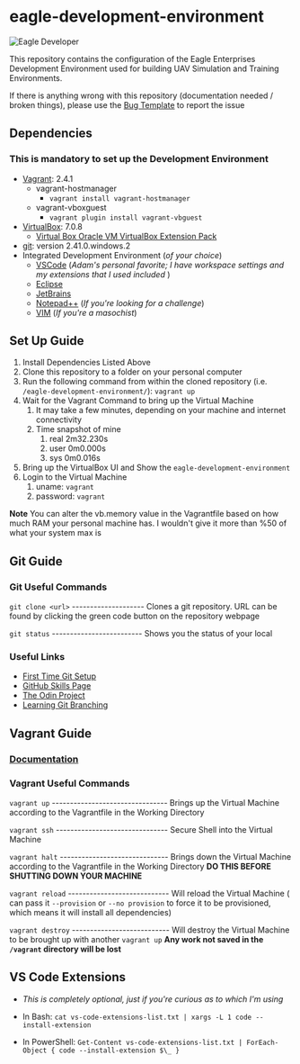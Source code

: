 # eagle-development-environment

![Eagle Developer](https://imgur.com/jtczs2f.jpg)

This repository contains the configuration of the Eagle Enterprises Development Environment used for building UAV Simulation and Training Environments.

If there is anything wrong with this repository (documentation needed / broken things), please use the [Bug Template](https://github.com/Cybower/eagle-development-environment/issues/new?assignees=&labels=bug&projects=&template=bug-template.md&title=) to report the issue

## Dependencies

### **This is mandatory to set up the Development Environment**

- [Vagrant](https://developer.hashicorp.com/vagrant/downloads): 2.4.1
  - vagrant-hostmanager
    - `vagrant install vagrant-hostmanager`
  - vagrant-vboxguest
    - `vagrant plugin install vagrant-vbguest`
- [VirtualBox](https://www.virtualbox.org/wiki/Downloads): 7.0.8
  - [Virtual Box Oracle VM VirtualBox Extension Pack](https://download.virtualbox.org/virtualbox/7.0.14/Oracle_VM_VirtualBox_Extension_Pack-7.0.14.vbox-extpack)
- [git](https://git-scm.com/downloads): version 2.41.0.windows.2
- Integrated Development Environment (_of your choice_)
  - [VSCode](https://code.visualstudio.com/download) (_Adam's personal favorite; I have workspace settings and my extensions that I used included_ )
  - [Eclipse](https://www.eclipse.org/downloads/)
  - [JetBrains](https://www.jetbrains.com/products/)
  - [Notepad++](https://notepad-plus-plus.org/downloads/) (_If you're looking for a challenge_)
  - [VIM](https://www.vim.org/download.php) (_If you're a masochist_)

## Set Up Guide

1. Install Dependencies Listed Above
2. Clone this repository to a folder on your personal computer
3. Run the following command from within the cloned repository (i.e. `/eagle-development-environment/`):
   `vagrant up`
4. Wait for the Vagrant Command to bring up the Virtual Machine
   1. It may take a few minutes, depending on your machine and internet connectivity
   2. Time snapshot of mine
      1. real 2m32.230s
      2. user 0m0.000s
      3. sys 0m0.016s
5. Bring up the VirtualBox UI and Show the `eagle-development-environment`
6. Login to the Virtual Machine
   1. uname: `vagrant`
   2. password: `vagrant`

**Note** You can alter the vb.memory value in the Vagrantfile based on how much RAM your personal machine has. I wouldn't give it more than %50 of what your system max is

## Git Guide

### Git Useful Commands

`git clone <url>` -------------------- Clones a git repository. URL can be found by clicking the green code button on the repository webpage

`git status` ------------------------- Shows you the status of your local

### Useful Links

- [First Time Git Setup](https://git-scm.com/book/en/v2/Getting-Started-First-Time-Git-Setup)
- [GitHub Skills Page](https://skills.github.com/)
- [The Odin Project](https://www.theodinproject.com/lessons/foundations-introduction-to-git)
- [Learning Git Branching](https://learngitbranching.js.org/)

## Vagrant Guide

### [Documentation](https://developer.hashicorp.com/vagrant/docs)

### Vagrant Useful Commands

`vagrant up` -------------------------------- Brings up the Virtual Machine according to the Vagrantfile in the Working Directory

`vagrant ssh` ------------------------------- Secure Shell into the Virtual Machine

`vagrant halt` ------------------------------ Brings down the Virtual Machine according to the Vagrantfile in the Working Directory **DO THIS BEFORE SHUTTING DOWN YOUR MACHINE**

`vagrant reload` ---------------------------- Will reload the Virtual Machine ( can pass it `--provision` or `--no provision` to force it to be provisioned, which means it will install all dependencies)

`vagrant destroy` --------------------------- Will destroy the Virtual Machine to be brought up with another `vagrant up` **Any work not saved in the `/vagrant` directory will be lost**

## VS Code Extensions

- _This is completely optional, just if you're curious as to which I'm using_

- In Bash:
  `cat vs-code-extensions-list.txt | xargs -L 1 code --install-extension`

- In PowerShell:
  `Get-Content vs-code-extensions-list.txt | ForEach-Object { code --install-extension $\_ }`
